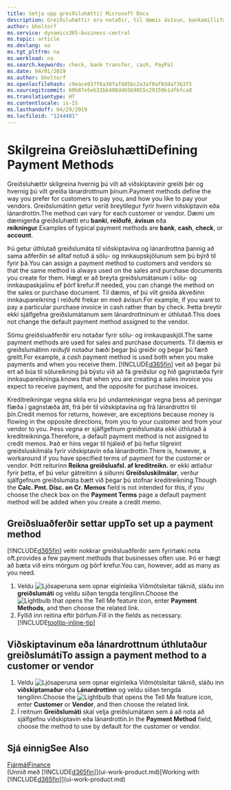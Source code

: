 ```yaml
---
title: Setja upp greiðsluhætti| Microsoft Docs
description: Greiðsluhættir eru notaðir, til dæmis ávísun, bankamillifærsla, reiðufé eða PayPal, til að tilgreina hvernig sölu- og innkaupareikningar verða greiddir.
author: bholtorf
ms.service: dynamics365-business-central
ms.topic: article
ms.devlang: na
ms.tgt_pltfrm: na
ms.workload: na
ms.search.keywords: check, bank transfer, cash, PayPal
ms.date: 04/01/2019
ms.author: bholtorf
ms.openlocfilehash: c9eace037f6a30fafdd5bc2a3af0af83da73b3f5
ms.sourcegitcommit: 60b87e5eb32bb408dd65b9855c29159b1dfbfca8
ms.translationtype: HT
ms.contentlocale: is-IS
ms.lasthandoff: 04/29/2019
ms.locfileid: "1244401"
---
```

# <a name="defining-payment-methods"></a><span data-ttu-id="4a96c-103">Skilgreina Greiðsluhætti</span><span class="sxs-lookup"><span data-stu-id="4a96c-103">Defining Payment Methods</span></span>
<span data-ttu-id="4a96c-104">Greiðsluhættir skilgreina hvernig þú vilt að viðskiptavinir greiði þér og hvernig þú vilt greiða lánardrottnum þínum.</span><span class="sxs-lookup"><span data-stu-id="4a96c-104">Payment methods define the way you prefer for customers to pay you, and how you like to pay your vendors.</span></span> <span data-ttu-id="4a96c-105">Greiðslumátinn getur verið breytilegur fyrir hvern viðskiptavin eða lánardrottin.</span><span class="sxs-lookup"><span data-stu-id="4a96c-105">The method can vary for each customer or vendor.</span></span> <span data-ttu-id="4a96c-106">Dæmi um dæmigerða greiðsluhætti eru **banki**, **reiðufé**, **ávísun** eða **reikningur**.</span><span class="sxs-lookup"><span data-stu-id="4a96c-106">Examples of typical payment methods are **bank**, **cash**, **check**, or **account**.</span></span> 

<span data-ttu-id="4a96c-107">Þú getur úthlutað greiðslumáta til viðskiptavina og lánardrottna þannig að sama aðferðin sé alltaf notuð á sölu- og innkaupskjölunum sem þú býrð til fyrir þá.</span><span class="sxs-lookup"><span data-stu-id="4a96c-107">You can assign a payment method to customers and vendors so that the same method is always used on the sales and purchase documents you create for them.</span></span> <span data-ttu-id="4a96c-108">Hægt er að breyta greiðslumátanum í sölu- og innkaupaskjalinu ef þörf krefur.</span><span class="sxs-lookup"><span data-stu-id="4a96c-108">If needed, you can change the method on the sales or purchase document.</span></span> <span data-ttu-id="4a96c-109">Til dæmis, ef þú vilt greiða ákveðinn innkaupareikning í reiðufé frekar en með ávísun.</span><span class="sxs-lookup"><span data-stu-id="4a96c-109">For example, if you want to pay a particular purchase invoice in cash rather than by check.</span></span> <span data-ttu-id="4a96c-110">Þetta breytir ekki sjálfgefna greiðslumátanum sem lánardrottninum er úthlutað.</span><span class="sxs-lookup"><span data-stu-id="4a96c-110">This does not change the default payment method assigned to the vendor.</span></span>

<span data-ttu-id="4a96c-111">Sömu greiðsluaðferðir eru notaðar fyrir sölu- og innkaupaskjöl.</span><span class="sxs-lookup"><span data-stu-id="4a96c-111">The same payment methods are used for sales and purchase documents.</span></span> <span data-ttu-id="4a96c-112">Til dæmis er greiðslumátinn _reiðufé_ notaður bæði þegar þú greiðir og þegar þú færð greitt.</span><span class="sxs-lookup"><span data-stu-id="4a96c-112">For example, a _cash_ payment method is used both when you make payments and when you receive them.</span></span> [!INCLUDE[d365fin](includes/d365fin_md.md)] <span data-ttu-id="4a96c-113">veit að þegar þú ert að búa til sölureikning þá býstu við að fá greiðslur og hið gagnstæða fyrir innkaupareikninga.</span><span class="sxs-lookup"><span data-stu-id="4a96c-113">knows that when you are creating a sales invoice you expect to receive payment, and the opposite for purchase invoices.</span></span> 

<span data-ttu-id="4a96c-114">Kreditreikningar vegna skila eru þó undantekningar vegna þess að peningar flæða í gagnstæða átt, frá þér til viðskiptavina og frá lánardrottni til þín.</span><span class="sxs-lookup"><span data-stu-id="4a96c-114">Credit memos for returns, however, are exceptions because money is flowing in the opposite directions, from you to your customer and from your vendor to you.</span></span> <span data-ttu-id="4a96c-115">Þess vegna er sjálfgefnum greiðslumáta ekki úthlutað á kreditreikninga.</span><span class="sxs-lookup"><span data-stu-id="4a96c-115">Therefore, a default payment method is not assigned to credit memos.</span></span> <span data-ttu-id="4a96c-116">Það er hins vegar til hjáleið ef þú hefur tilgreint greiðsluskilmála fyrir viðskiptavin eða lánardrottin.</span><span class="sxs-lookup"><span data-stu-id="4a96c-116">There is, however, a workaround if you have specified terms of payment for the customer or vendor.</span></span> <span data-ttu-id="4a96c-117">Þótt reiturinn **Reikna greiðsluafsl. af kreditreikn.** er ekki ætlaður fyrir þetta, ef þú velur gátreitinn á síðunni **Greiðsluskilmálar**, verður sjálfgefnum greiðslumáta bætt við þegar þú stofnar kreditreikning.</span><span class="sxs-lookup"><span data-stu-id="4a96c-117">Though the **Calc. Pmt. Disc. on Cr. Memos** field is not intended for this, if you choose the check box on the **Payment Terms** page a default payment method will be added when you create a credit memo.</span></span>

## <a name="to-set-up-a-payment-method"></a><span data-ttu-id="4a96c-118">Greiðsluaðferðir settar upp</span><span class="sxs-lookup"><span data-stu-id="4a96c-118">To set up a payment method</span></span>
[!INCLUDE[d365fin](includes/d365fin_md.md)] <span data-ttu-id="4a96c-119">veitir nokkrar greiðsluaðferðir sem fyrirtæki nota oft.</span><span class="sxs-lookup"><span data-stu-id="4a96c-119">provides a few payment methods that businesses often use.</span></span> <span data-ttu-id="4a96c-120">Þó er hægt að bæta við eins mörgum og þörf krefur.</span><span class="sxs-lookup"><span data-stu-id="4a96c-120">You can, however, add as many as you need.</span></span>

1. <span data-ttu-id="4a96c-121">Veldu ![Ljósaperuna sem opnar eiginleika Viðmótsleitar](media/ui-search/search_small.png "Segðu mér hvað þú vilt gera") táknið, sláðu inn **greiðslumáti** og veldu síðan tengda tengilinn.</span><span class="sxs-lookup"><span data-stu-id="4a96c-121">Choose the ![Lightbulb that opens the Tell Me feature](media/ui-search/search_small.png "Tell me what you want to do") icon, enter **Payment Methods**, and then choose the related link.</span></span>
2. <span data-ttu-id="4a96c-122">Fyllið inn reitina eftir þörfum.</span><span class="sxs-lookup"><span data-stu-id="4a96c-122">Fill in the fields as necessary.</span></span> [!INCLUDE[tooltip-inline-tip](includes/tooltip-inline-tip_md.md)]

## <a name="to-assign-a-payment-method-to-a-customer-or-vendor"></a><span data-ttu-id="4a96c-123">Viðskiptavinum eða lánardrottnum úthlutaður greiðslumáti</span><span class="sxs-lookup"><span data-stu-id="4a96c-123">To assign a payment method to a customer or vendor</span></span>
1. <span data-ttu-id="4a96c-124">Veldu ![Ljósaperuna sem opnar eiginleika Viðmótsleitar](media/ui-search/search_small.png "Segðu mér hvað þú vilt gera") táknið, sláðu inn **viðskiptamaður** eða **Lánardrottinn** og veldu síðan tengda tengilinn.</span><span class="sxs-lookup"><span data-stu-id="4a96c-124">Choose the ![Lightbulb that opens the Tell Me feature](media/ui-search/search_small.png "Tell me what you want to do") icon, enter **Customer** or **Vendor**, and then choose the related link.</span></span>
2. <span data-ttu-id="4a96c-125">Í reitnum **Greiðslumáti** skal velja greiðslumátann sem á að nota að sjálfgefnu viðskiptavin eða lánardrottin.</span><span class="sxs-lookup"><span data-stu-id="4a96c-125">In the **Payment Method** field, choose the method to use by default for the customer or vendor.</span></span>

## <a name="see-also"></a><span data-ttu-id="4a96c-126">Sjá einnig</span><span class="sxs-lookup"><span data-stu-id="4a96c-126">See Also</span></span>
[<span data-ttu-id="4a96c-127">Fjármál</span><span class="sxs-lookup"><span data-stu-id="4a96c-127">Finance</span></span>](finance.md)  
<span data-ttu-id="4a96c-128">[Unnið með [!INCLUDE[d365fin](includes/d365fin_md.md)]](ui-work-product.md)</span><span class="sxs-lookup"><span data-stu-id="4a96c-128">[Working with [!INCLUDE[d365fin](includes/d365fin_md.md)]](ui-work-product.md)</span></span>  
